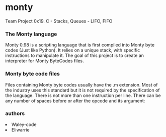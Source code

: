 # monty

Team Project
0x19. C - Stacks, Queues - LIFO, FIFO
<h3> The Monty language</h3>
Monty 0.98 is a scripting language that is first compiled into Monty byte codes (Just like Python). It relies on a unique stack, with specific instructions to manipulate it. The goal of this project is to create an interpreter for Monty ByteCodes files.


<h3>Monty byte code files</h3>

Files containing Monty byte codes usually have the .m extension. Most of the industry uses this standard but it is not required by the specification of the language. There is not more than one instruction per line. There can be any number of spaces before or after the opcode and its argument:

<h3> authors</h3>
<li> Waley-code
<li> Eliwarrie

